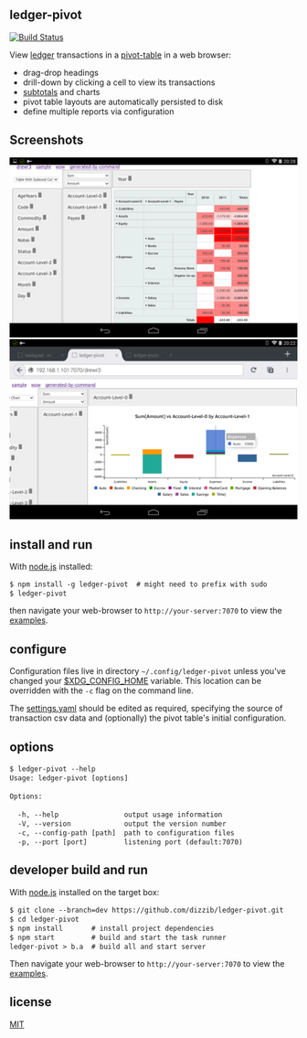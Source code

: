 ## ledger-pivot
[![Build Status](https://travis-ci.org/dizzib/ledger-pivot.svg?branch=master)](https://travis-ci.org/dizzib/ledger-pivot)

View [ledger] transactions in a [pivot-table] in a web browser:

- drag-drop headings
- drill-down by clicking a cell to view its transactions
- [subtotals][pivot-subtotal] and charts
- pivot table layouts are automatically persisted to disk
- define multiple reports via configuration

## Screenshots

![screenshot 1](./readme/table.png)
![screenshot 2](./readme/chart.png)

## install and run

With [node.js] installed:

    $ npm install -g ledger-pivot  # might need to prefix with sudo
    $ ledger-pivot

then navigate your web-browser to `http://your-server:7070` to view the [examples].

## configure

Configuration files live in directory `~/.config/ledger-pivot` unless
you've changed your [$XDG_CONFIG_HOME] variable.
This location can be overridden with the `-c` flag on the command line.

The [settings.yaml] should be edited as required, specifying the source
of transaction csv data and (optionally) the pivot table's initial configuration.

## options

    $ ledger-pivot --help
    Usage: ledger-pivot [options]

    Options:

      -h, --help                output usage information
      -V, --version             output the version number
      -c, --config-path [path]  path to configuration files
      -p, --port [port]         listening port (default:7070)

## developer build and run

With [node.js] installed on the target box:

    $ git clone --branch=dev https://github.com/dizzib/ledger-pivot.git
    $ cd ledger-pivot
    $ npm install       # install project dependencies
    $ npm start         # build and start the task runner
    ledger-pivot > b.a  # build all and start server

Then navigate your web-browser to `http://your-server:7070` to view the [examples].

## license

[MIT](./LICENSE)

[$XDG_CONFIG_HOME]: http://standards.freedesktop.org/basedir-spec/basedir-spec-latest.html
[examples]: ./site/example
[ledger]: http://www.ledger-cli.org
[node.js]: http://nodejs.org
[pivot-subtotal]: http://nagarajanchinnasamy.com/subtotal
[pivot-table]: http://nicolas.kruchten.com/pivottable
[settings.yaml]: ./site/config/settings.yaml
